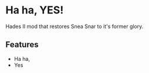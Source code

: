 # Ha ha, YES!

Hades II mod that restores Snea Snar to it's former glory.

## Features

- Ha ha,
- Yes

